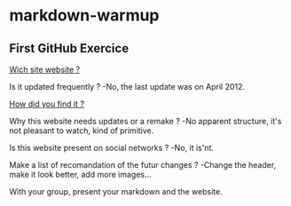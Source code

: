 # markdown-warmup

## First GitHub Exercice

[Wich site website ?](http://theworldsworstwebsiteever.com/new_page_1.htm) 

Is it updated frequently ?  -No, the last update was on April 2012.

[How did you find it ?](http://lmgtfy.com/?q=bad+optimized+websites)
    
Why this website needs updates or a remake ?    -No apparent structure, it's not pleasant to watch, kind of primitive.

Is this website present on social networks ?    -No, it is'nt.

Make a list of recomandation of the futur changes ?     -Change the header, make it look better, add more images...

With your group, present your markdown and the website.



